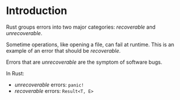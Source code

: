 # Introduction

Rust groups errors into two major categories: _recoverable_ and _unrecoverable_.

Sometime operations, like opening a file, can fail at runtime. This is an
example of an error that should be _recoverable_.

Errors that are _unrecoverable_ are the symptom of software bugs.

In Rust:

- _unrecoverable_ errors: `panic!`
- _recoverable_ errors: `Result<T, E>`
